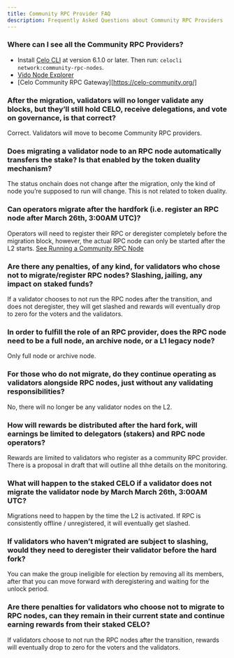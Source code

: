 ```yaml
---
title: Community RPC Provider FAQ
description: Frequently Asked Questions about Community RPC Providers
---
```


### Where can I see all the Community RPC Providers?

- Install [Celo CLI](/cli/index.md) at version 6.1.0 or later. Then run: `celocli network:community-rpc-nodes`.
- [Vido Node Explorer](https://dev.vido.atalma.io/celo/rpc)
- [Celo Community RPC Gateway][https://celo-community.org/]

### After the migration, validators will no longer validate any blocks, but they’ll still hold CELO, receive delegations, and vote on governance, is that correct?

Correct. Validators will move to become Community RPC providers.

### Does migrating a validator node to an RPC node automatically transfers the stake? Is that enabled by the token duality mechanism?

The status onchain does not change after the migration, only the kind of node you’re supposed to run will change. This is not related to token duality.

### Can operators migrate after the hardfork (i.e. register an RPC node after March 26th, 3:00AM UTC)?

Operators will need to register their RPC or deregister completely before the migration block, however, the actual RPC node can only be started after the L2 starts.
[See Running a Community RPC Node](https://docs.celo.org/cel2/operators/community-rpc-node#register-as-rpc-provider)

### Are there any penalties, of any kind, for validators who chose not to migrate/register RPC nodes? Slashing, jailing, any impact on staked funds?

If a validator chooses to not run the RPC nodes after the transition, and does not deregister, they will get slashed and rewards will eventually drop to zero for the voters and the validators.

### In order to fulfill the role of an RPC provider, does the RPC node need to be a full node, an archive node, or a L1 legacy node?

Only full node or archive node.

### For those who do not migrate, do they continue operating as validators alongside RPC nodes, just without any validating responsibilities?

No, there will no longer be any validator nodes on the L2. 

### How will rewards be distributed after the hard fork, will earnings be limited to delegators (stakers) and RPC node operators? 
  
Rewards are limited to validators who register as a community RPC provider. There is a proposal in draft that will outline all thhe details on the monitoring.

### What will happen to the staked CELO if a validator does not migrate the validator node by March March 26th, 3:00AM UTC?

Migrations need to happen by the time the L2 is activated. If RPC is consistently offline / unregistered, it will eventually get slashed.

### If validators who haven’t migrated are subject to slashing, would they need to deregister their validator before the hard fork?

You can make the group ineligible for election by removing all its members, after that you can move forward with deregistering and waiting for the unlock period.

### Are there penalties for validators who choose not to migrate to RPC nodes, can they remain in their current state and continue earning rewards from their staked CELO?

If validators choose to not run the RPC nodes after the transition, rewards will eventually drop to zero for the voters and the validators.
